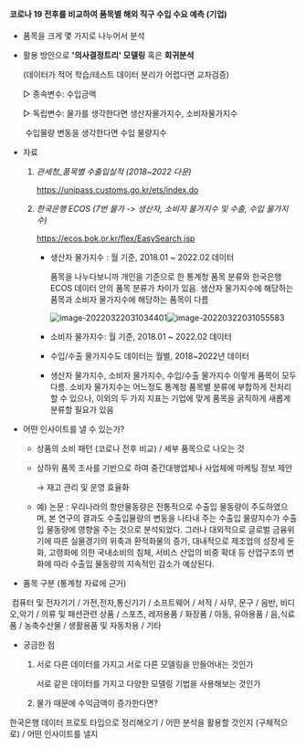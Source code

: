 #### 코로나 19 전후를 비교하여 품목별 해외 직구 수입 수요 예측 (기업)

- 품목을 크게 몇 가지로 나누어서 분석

- 활용 방안으로 **'의사결정트리' 모델링** 혹은 **회귀분석**

  (데이터가 적어 학습/테스트 데이터 분리가 어렵다면 교차검증)

  ▷ 종속변수: 수입금액

  ▷ 독립변수: 물가를 생각한다면 생산자물가지수, 소비자물가지수

  ​		    		 수입물량 변동을 생각한다면 수입 물량지수

- 자료

  1. *관세청_품목별 수출입실적 (2018~2022 다운)*

     https://unipass.customs.go.kr/ets/index.do

  2. *한국은행 ECOS (7번 물가 -> 생산자, 소비자 물가지수 및 수출, 수입 물가지수)*

     https://ecos.bok.or.kr/flex/EasySearch.jsp

     - 생산자 물가지수 : 월 기준, 2018.01 ~ 2022.02 데이터

       품목을 나누다보니까 개인을 기준으로 한 통계청 품목 분류와 한국은행 ECOS 데이터 안의 품목 분류가 차이가 있음. 생산자 물가지수에 해당하는 품목과 소비자 물가지수에 해당하는 품목이 다름

       ![image-20220322031034401](모델링구체화(혜인)_0321.assets/image-20220322031034401.png)![image-20220322031055583](모델링구체화(혜인)_0321.assets/image-20220322031055583.png)

     - 소비자 물가지수: 월 기준, 2018.01 ~ 2022.02 데이터

     - 수입/수출 물가지수도 데이터는 월별, 2018~2022년 데이터

       

     - 생산자 물가지수, 소비자 물가지수, 수입/수출 물가지수 이렇게 품목이 모두 다름. 소비자 물가지수는 어느정도 통계청 품목별 분류에 부합하게 전처리할 수 있으나, 이외의 두 가지 지표는 기업에 맞게 품목을 굵직하게 새롭게 분류할 필요가 있음

       

- 어떤 인사이트를 낼 수 있는가?

  - 상품의 소비 패턴 (코로나 전후 비교) / 세부 품목으로 나오는 것

  - 상하위 품목 조사를 기반으로 하여 중간대행업체나 사업체에 마케팅 정보 제안

    → 재고 관리 및 운영 효율화

  - 예) 논문 : 우리나라의 항만물동량은 전통적으로 수출입 물동량이 주도하였으며, 본 연구의 결과도 수출입물량의 변동을 나타내 주는 수출입 물량지수가 수출입 물동량에 영향을 주는 것으로 분석되었다. 그러나 대외적으로 글로벌 금융위기에 따른 실물경기의 위축과 환적화물의 증가, 대내적으로 제조업의 성장세 둔화, 고령화에 의한 국내소비의 침체, 서비스 산업의 비중 확대 등 산업구조의 변화에 따라 수출입 물동량의 지속적인 감소가 예상된다.




- 품목 구분 (통계청 자료에 근거)

​	컴퓨터 및 전자기기 / 가전,전자,통신기기 / 소프트웨어 / 서적 / 사무, 문구 / 음반, 비디오,악기 / 	의류 및 패션관련 상품 / 스포츠, 레저용품 / 화장품 / 아동, 유아용품 / 음,식료품 / 농축수산물 / 	생활용품 및 자동차용 / 기타



- 궁금한 점

  1. 서로 다른 데이터를 가지고 서로 다른 모델링을 만들어내는 것인가

     서로 같은 데이터를 가지고 다양한 모델링 기법을 사용해보는 것인가

  2. 물가 때문에 수익금액이 증가한다면? 

     

한국은행 데이터 프로토 타입으로 정리해오기 / 어떤 분석을 활용할 것인지 (구체적으로) / 어떤 인사이트를 낼지
